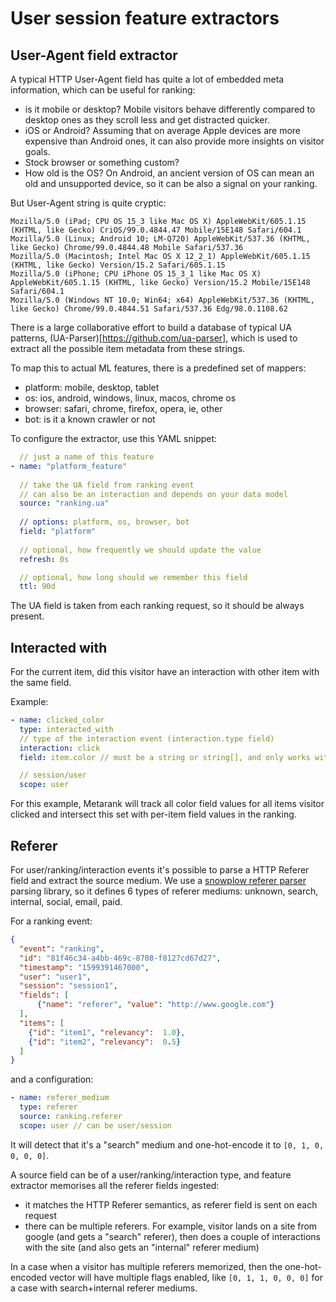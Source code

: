 # User session feature extractors

## User-Agent field extractor

A typical HTTP User-Agent field has quite a lot of embedded meta information, which can be useful for ranking:
* is it mobile or desktop? Mobile visitors behave differently compared to desktop ones as they scroll less and
  get distracted quicker. 
* iOS or Android? Assuming that on average Apple devices are more expensive than Android ones, it can also 
  provide more insights on visitor goals.
* Stock browser or something custom?
* How old is the OS? On Android, an ancient version of OS can mean an old and unsupported device, so it can be also
  a signal on your ranking.

But User-Agent string is quite cryptic:
```
Mozilla/5.0 (iPad; CPU OS 15_3 like Mac OS X) AppleWebKit/605.1.15 (KHTML, like Gecko) CriOS/99.0.4844.47 Mobile/15E148 Safari/604.1
Mozilla/5.0 (Linux; Android 10; LM-Q720) AppleWebKit/537.36 (KHTML, like Gecko) Chrome/99.0.4844.48 Mobile Safari/537.36
Mozilla/5.0 (Macintosh; Intel Mac OS X 12_2_1) AppleWebKit/605.1.15 (KHTML, like Gecko) Version/15.2 Safari/605.1.15
Mozilla/5.0 (iPhone; CPU iPhone OS 15_3_1 like Mac OS X) AppleWebKit/605.1.15 (KHTML, like Gecko) Version/15.2 Mobile/15E148 Safari/604.1
Mozilla/5.0 (Windows NT 10.0; Win64; x64) AppleWebKit/537.36 (KHTML, like Gecko) Chrome/99.0.4844.51 Safari/537.36 Edg/98.0.1108.62
```

There is a large collaborative effort to build a database of typical UA patterns, (UA-Parser)[https://github.com/ua-parser],
which is used to extract all the possible item metadata from these strings. 

To map this to actual ML features, there is a predefined set of mappers:
* platform: mobile, desktop, tablet
* os: ios, android, windows, linux, macos, chrome os
* browser: safari, chrome, firefox, opera, ie, other
* bot: is it a known crawler or not

To configure the extractor, use this YAML snippet:
```yaml
  // just a name of this feature
- name: "platform_feature"
  
  // take the UA field from ranking event
  // can also be an interaction and depends on your data model
  source: "ranking.ua"
  
  // options: platform, os, browser, bot
  field: "platform"
  
  // optional, how frequently we should update the value
  refresh: 0s

  // optional, how long should we remember this field
  ttl: 90d
```

The UA field is taken from each ranking request, so it should be always present.

## Interacted with

For the current item, did this visitor have an interaction with other item with the same field.

Example:
```yaml
- name: clicked_color
  type: interacted_with
  // type of the interaction event (interaction.type field)
  interaction: click
  field: item.color // must be a string or string[], and only works with item fields

  // session/user
  scope: user
```

For this example, Metarank will track all color field values for all items visitor clicked and intersect this set 
with per-item field values in the ranking.

## Referer

For user/ranking/interaction events it's possible to parse a HTTP Referer field and extract the source medium.
We use a [snowplow referer parser](https://s3-eu-west-1.amazonaws.com/snowplow-hosted-assets/third-party/referer-parser/referers-latest.json)
parsing library, so it defines 6 types of referer mediums: unknown, search, internal, social, email, paid.

For a ranking event:
```json
{
  "event": "ranking",
  "id": "81f46c34-a4bb-469c-8708-f8127cd67d27",
  "timestamp": "1599391467000",
  "user": "user1",
  "session": "session1",
  "fields": [
      {"name": "referer", "value": "http://www.google.com"}
  ],
  "items": [
    {"id": "item1", "relevancy":  1.0},
    {"id": "item2", "relevancy":  0.5} 
  ]
}
```

and a configuration:
```yaml
- name: referer_medium
  type: referer
  source: ranking.referer
  scope: user // can be user/session
```

It will detect that it's a "search" medium and one-hot-encode it to `[0, 1, 0, 0, 0, 0]`.

A source field can be of a user/ranking/interaction type, and feature extractor memorises all the referer fields ingested:
* it matches the HTTP Referer semantics, as referer field is sent on each request
* there can be multiple referers. For example, visitor lands on a site from google (and gets a "search" referer),
  then does a couple of interactions with the site (and also gets an "internal" referer medium)

In a case when a visitor has multiple referers memorized, then the one-hot-encoded vector will have multiple flags enabled,
like `[0, 1, 1, 0, 0, 0]` for a case with search+internal referer mediums.